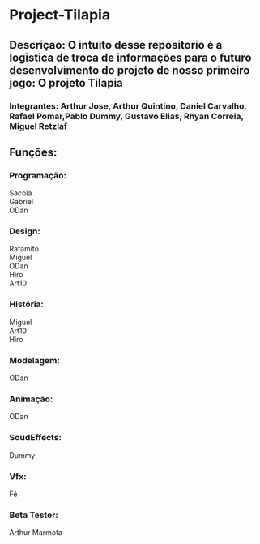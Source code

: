 # Project-Tilapia

## Descriçao: O intuito desse repositorio é a logistica de troca de informações para o futuro desenvolvimento do projeto de nosso primeiro jogo: O projeto Tilapia

### Integrantes: Arthur Jose, Arthur Quintino, Daniel Carvalho, Rafael Pomar,Pablo Dummy, Gustavo Elias, Rhyan Correia, Miguel Retzlaf

## Funções: 
<p> 
<h3>Programação:</h3>
Sacola<br>
Gabriel<br>
ODan<br>

### Design:<br>
Rafamito<br>
Miguel<br>
ODan<br>
Hiro<br>
Art10<br>

### História:<br>
Miguel<br>
Art10<br>
Hiro<br>

### Modelagem:<br>
ODan<br>

### Animação:<br>
ODan<br>

### SoudEffects:<br>
Dummy<br>

### Vfx: <br>
Fé<br>

### Beta Tester:<br>
Arthur Marmota<br>
</p><br>
